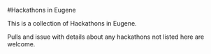 #Hackathons in Eugene

This is a collection of Hackathons in Eugene.

Pulls and issue with details about any hackathons not listed here are welcome.

